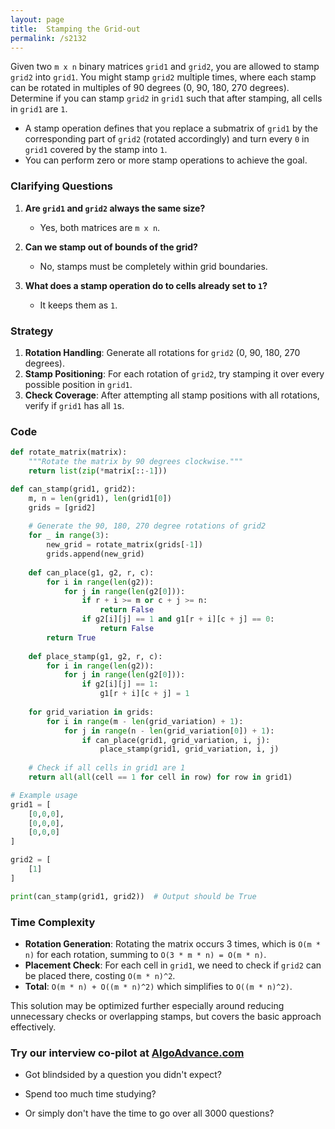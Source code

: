 ```yaml
---
layout: page
title:  Stamping the Grid-out
permalink: /s2132
---
```

Given two `m x n` binary matrices `grid1` and `grid2`, you are allowed to stamp `grid2` into `grid1`. You might stamp `grid2` multiple times, where each stamp can be rotated in multiples of 90 degrees (0, 90, 180, 270 degrees). Determine if you can stamp `grid2` in `grid1` such that after stamping, all cells in `grid1` are `1`.

- A stamp operation defines that you replace a submatrix of `grid1` by the corresponding part of `grid2` (rotated accordingly) and turn every `0` in `grid1` covered by the stamp into `1`.
- You can perform zero or more stamp operations to achieve the goal.

### Clarifying Questions
1. **Are `grid1` and `grid2` always the same size?**
   - Yes, both matrices are `m x n`.

2. **Can we stamp out of bounds of the grid?**
   - No, stamps must be completely within grid boundaries.

3. **What does a stamp operation do to cells already set to `1`?**
   - It keeps them as `1`.

### Strategy
1. **Rotation Handling**: Generate all rotations for `grid2` (0, 90, 180, 270 degrees).
2. **Stamp Positioning**: For each rotation of `grid2`, try stamping it over every possible position in `grid1`.
3. **Check Coverage**: After attempting all stamp positions with all rotations, verify if `grid1` has all `1`s.

### Code

```python
def rotate_matrix(matrix):
    """Rotate the matrix by 90 degrees clockwise."""
    return list(zip(*matrix[::-1]))

def can_stamp(grid1, grid2):
    m, n = len(grid1), len(grid1[0])
    grids = [grid2]
    
    # Generate the 90, 180, 270 degree rotations of grid2
    for _ in range(3):
        new_grid = rotate_matrix(grids[-1])
        grids.append(new_grid)
        
    def can_place(g1, g2, r, c):
        for i in range(len(g2)):
            for j in range(len(g2[0])):
                if r + i >= m or c + j >= n:
                    return False
                if g2[i][j] == 1 and g1[r + i][c + j] == 0:
                    return False
        return True
    
    def place_stamp(g1, g2, r, c):
        for i in range(len(g2)):
            for j in range(len(g2[0])):
                if g2[i][j] == 1:
                    g1[r + i][c + j] = 1
    
    for grid_variation in grids:
        for i in range(m - len(grid_variation) + 1):
            for j in range(n - len(grid_variation[0]) + 1):
                if can_place(grid1, grid_variation, i, j):
                    place_stamp(grid1, grid_variation, i, j)
                    
    # Check if all cells in grid1 are 1
    return all(all(cell == 1 for cell in row) for row in grid1)

# Example usage
grid1 = [
    [0,0,0],
    [0,0,0],
    [0,0,0]
]

grid2 = [
    [1]
]

print(can_stamp(grid1, grid2))  # Output should be True
```

### Time Complexity
- **Rotation Generation**: Rotating the matrix occurs 3 times, which is `O(m * n)` for each rotation, summing to `O(3 * m * n) = O(m * n)`.
- **Placement Check**: For each cell in `grid1`, we need to check if `grid2` can be placed there, costing `O(m * n)^2`.
- **Total**: `O(m * n) + O((m * n)^2)` which simplifies to `O((m * n)^2)`. 

This solution may be optimized further especially around reducing unnecessary checks or overlapping stamps, but covers the basic approach effectively.


### Try our interview co-pilot at [AlgoAdvance.com](https://algoAdvance.com)

- Got blindsided by a question you didn't expect?

- Spend too much time studying?

- Or simply don't have the time to go over all 3000 questions?

